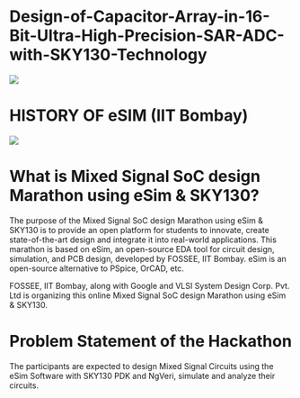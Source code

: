 # Design-of-Capacitor-Array-in-16-Bit-Ultra-High-Precision-SAR-ADC-with-SKY130-Technology
 

<p>
<img src="https://user-images.githubusercontent.com/100710081/194590227-b8f54251-1bd0-48ef-b717-a5d110708793.png" />
</p>

# HISTORY OF eSIM (IIT Bombay)
<p>
<img src="https://user-images.githubusercontent.com/100710081/194599646-2619117e-1707-4136-90b0-8abe4830feff.png" />
 </>
 
# What is Mixed Signal SoC design Marathon using eSim & SKY130?

The purpose of the Mixed Signal SoC design Marathon using eSim & SKY130 is to provide an open platform for students to innovate, create state-of-the-art design and integrate it into real-world applications. This marathon is based on eSim, an open-source EDA tool for circuit design, simulation, and PCB design, developed by FOSSEE, IIT Bombay. eSim is an open-source alternative to PSpice, OrCAD, etc. 

FOSSEE, IIT Bombay, along with Google and VLSI System Design Corp. Pvt. Ltd is organizing this online Mixed Signal SoC design Marathon using eSim & SKY130.
 
# Problem Statement of the Hackathon
 The participants are expected to design Mixed Signal Circuits using the eSim Software with SKY130 PDK and NgVeri, simulate and analyze their circuits.
 
 


